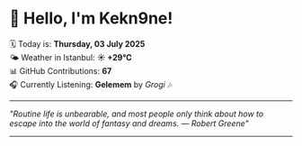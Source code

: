 # 👋 Hello, I'm Kekn9ne!

🗓️ Today is: **Thursday, 03 July 2025**  
🌤️ Weather in Istanbul: **☀️   +29°C**  
📊 GitHub Contributions: **67**  
🎧 Currently Listening: **Gelemem** by *Grogi* 🎶

---

_"Routine life is unbearable, and most people only think about how to escape into the world of fantasy and dreams. — *Robert Greene*"_

---
